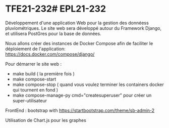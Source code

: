 # TFE21-232# EPL21-232
Développement d'une application Web pour la gestion des donnéess pluviométriques.
Le site web sera développé autour du Framework Django, et utilisera PostGres pour la base de données.

Nous allons créer des instances de Docker Compose afin de faciliter le déploiement de l'application:  
https://docs.docker.com/compose/django/

Pour démarrer le site web : 

- make build ( la première fois )
- make compose-start
- make compose-stop ( quand vous voulez terminer les containers docker qui tournent en fond )
- make compose-manage-py cmd="createsuperuser" pour créer un super-utilisateur

FrontEnd : bootstrap with https://startbootstrap.com/theme/sb-admin-2

Utilisation de Chart.js pour les graphes
